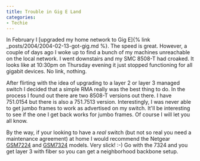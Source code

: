 ```yaml
---
title: Trouble in Gig E Land
categories:
- Techie
---
```


In February I [upgraded my home network to Gig E]{% link _posts/2004/2004-02-13-got-gig.md %}. The speed is great. However, a couple of days ago I woke up to find a bunch of my machines unreachable on the local network. I went downstairs and my SMC 8508-T had croaked. It looks like at 10:30pm on Thursday evening it just stopped functioning for all gigabit devices. No link, nothing.

After flirting with the idea of upgrading to a layer 2 or layer 3 managed switch I decided that a simple RMA really was the best thing to do. In the process I found out there are two 8508-T versions out there. I have 751.0154 but there is also a 751.7513 version. Interestingly, I was never able to get jumbo frames to work as advertised on my switch. It'll be interesting to see if the one I get back works for jumbo frames. Of course I will let you all know.

By the way, if your looking to have a _real_ switch (but not so real you need a maintenance agreement) at home I would recommend the Netgear [GSM7224](http://www.netgear.com/products/details/GSM7224.php) and [GSM7324](http://www.netgear.com/products/details/GSM7324.php) models. Very slick! :-) Go with the 7324 and you get layer 3 with fiber so you can get a neighborhood backbone setup.
